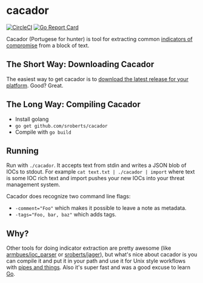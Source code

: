 # cacador

[![CircleCI](https://circleci.com/gh/sroberts/cacador.svg?style=svg)](https://circleci.com/gh/sroberts/cacador)
[![Go Report Card](https://goreportcard.com/badge/github.com/sroberts/cacador)](https://goreportcard.com/report/github.com/sroberts/cacador)

Cacador (Portugese for hunter) is tool for extracting common [indicators of compromise](https://en.wikipedia.org/wiki/Indicator_of_compromise) from a block of text.

## The Short Way: Downloading Cacador

The easiest way to get cacador is to [download the latest release for your platform](https://github.com/sroberts/cacador/releases). Good? Great.

## The Long Way: Compiling Cacador

- Install golang
- `go get github.com/sroberts/cacador`
- Compile with `go build`

## Running

Run with `./cacador`. It accepts text from stdin and writes a JSON blob of IOCs to stdout. For example `cat text.txt | ./cacador | import` where text is some IOC rich text and import pushes your new IOCs into your threat management system.

Cacador does recognize two command line flags:
- `-comment="Foo"` which makes it possible to leave a note as metadata.
- `-tags="Foo, bar, baz"` which adds tags.

## Why?

Other tools for doing indicator extraction are pretty awesome (like [armbues/ioc_parser](https://github.com/armbues/ioc_parser) or [sroberts/jager](https://github.com/sroberts/jager)), but what's nice about cacador is you can compile it and put it in your path and use it for Unix style workflows with [pipes and things](http://www.december.com/unix/tutor/pipesfilters.html). Also it's super fast and was a good excuse to learn [Go](http://golang.org).
